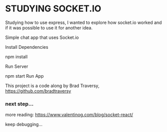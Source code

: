 # STUDYING SOCKET.IO

Studying how to use express, I wanted to explore how socket.io worked and if it was possible to use it for another idea.

Simple chat app that uses Socket.io

Install Dependencies

npm install 

Run Server

npm start
Run App

This project is a code along by Brad Traversy, https://github.com/bradtraversy


### next step...
more reading: https://www.valentinog.com/blog/socket-react/

keep debugging... 

